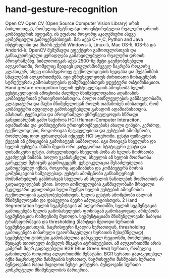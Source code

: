 # hand-gesture-recognition
Open CV
Open CV (Open Source Computer Vision Library) არის ბიბლიოთეკა, რომელიც მეტწილად
ორიენტირებულია რეალური დროის კომპიუტერის ხედვაზე. ის უფასოა როგორც
აკადემიური ასევე კომერციული გამოყენებისთვის. მას აქვს C++,C, Python and Java
ინტერფეისი და მხარს უჭერს Windows-ს, Linux-ს, Mac OS-ს, IOS-სა და Andorid-ს. OpenCV
შემუშავდა ეფექტური გამოთვლისთვის და განსაკუთრებული ყურადღება
გამახვილებულია რეალური დროის პროგრამებზე. ბიბლიოთეკას აქვს 2500-ზე მეტი
გაუმჯობესებული ალგორითმი, რომელიც შეიცავს ყოვლისმომცველ ნაკრებს როგორც
კლასიკურ, ასევე თანამედროვე ტექნოლოგიების ხედვასა და მექანიზმის სწავლების
ალგორითმებს. იგი უზრუნველყოფს ძირითადი მონაცემების სტრუქტურას
გამოსახულების დამუშავებისთვის ეფექტური ოპტიმიზაციით.
Hand gesture recognition
ხელის ჟესტიკულაციის ამოცნობა
ხელის ჟესტიკულაციის ამოცნობა ძალზედ მნიშვნელოვანია ადამიანის კომპიუტერთან
ურთიერთობისთვის. ბოლო ათწლეულების განმავლობაში, კლავიატურა და მაუსი
მნიშვნელოვან როლს თამაშობენ იმისათვის, რომ კომპიუტერი ადვილად გამოსაყენებელი
გახადონ ადამიანისათვის. ამასთან, ტექნიკისა და პროგრამული უზრუნველყოფის
სწრაფი განვითარების გამო საჭიროა HCI (Human-Computer Interaciton, ადამიანისა და
კომპიუტერის ურთიერთქმედების) ახალი ტიპები. კერძოდ, ტექნოლოგიები, როგორიცაა
მეტყველებისა და ჟესტების ამომცნობი, რომლებიც დიდ ყურადღებას იქცევენ HCI
სფეროში.
ჟესტი ფიზიკური ქცევის ან ემოციების გამოხატვის სიმბოლოა. იგი მოიცავს სხეულისა და
ხელის ჟესტებს. მასში შედის ორი კატეგორია: სტატიკური ჟესტი და დინამიკური ჟესტი.
პირველისთვის სხეულის პოზა ან ხელის მოძრაობა გვაძლევს ნიშანს. ხოლო უკანასკნელი,
სხეულის ან ხელის მოძრაობა გარკვეულ მესიჯებს გადმოგვცემს. ჟესტიკულაცია
შესაძლებელია გამოყენებულ იქნას, როგორც ადამიანისა და კომპიუტერს შორის
კომუნიკაციის საშუალებად. ჟესტის ამომცნობი განსაზღვრავს მომხმარებლის განზრახვას
სხეულის ან სხეულის ნაწილების მოძრაობის ან გადაადგილების გზით. ბოლო
ათწლეულების განმავლობაში მრავალი მკვლევარი ცდილობდა ხელი შეეწყო ხელის
ჟესტების ამოცნობის ტექნოლოგიის გაუმჯობესებისთვის. ხელის ჟესტის ამომცნობი
ძალიან მნიშვნელოვანი და ფასეულია ბევრი აპლიკაციისთვის.
2
Hand Segmentation
ხელის სეგმენტაცია
ამ ალგორითმში, ხელის სეგმენტაცია გამოიყენება ხელის გამოსახულების ფონისგან
გამოსაყოფად. არსებობს სეგმენტაციის რამდენიმე მეთოდი. სეგმენტაციაში
მნიშვნელოვანი ნაბიჯია ტრანსფორმაცია და thresholding (მარტივი მეთოდი სურათის
სეგმენტაციისთვის. ნაცრისფერი შკალის სურათიდან, thresholding გამოიყენება
ბინარული (გაორმაგებული) სურათის შესაქმნელად). სეგმენტური ტიხრები გამოსახულია
გარკვეულ რეგიონში, რომლებიც შეიცავს თითოეულ პიქსელს მსგავსი ატრიბუტებით. ამ
ალგორითმში არის კამერის მიერ გადაღებული BGR (Blue Green Red) სურათი, რომელიც
განიხილება როგორც ალგორითმში შენატანი. BGR სურათი გადაკეთებულ იქნა
ნაცრისფერი მასშტაბის სურათად. ნაცრისფერი მასშტაბის სურათი ბუნდოვანია რათა
მივიღოთ ზუსტი კონტური. ბუნდოვანი სურათი კონკრეტული მნიშვნელობის ბარიერია.
